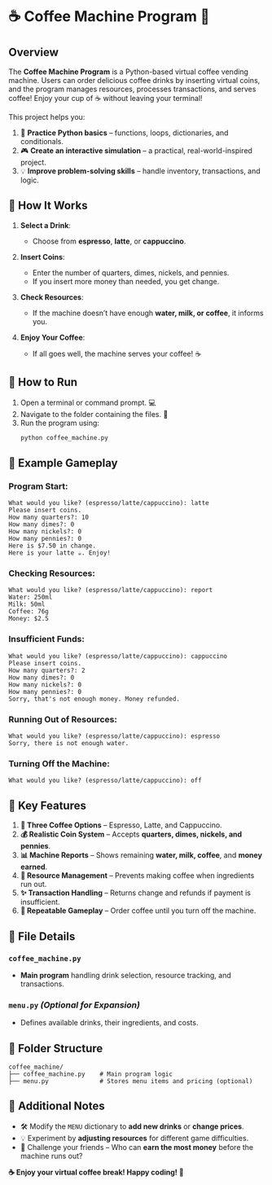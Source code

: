 # ☕ **Coffee Machine Program** 🚀  

## Overview  
The **Coffee Machine Program** is a Python-based virtual coffee vending machine. Users can order delicious coffee drinks by inserting virtual coins, and the program manages resources, processes transactions, and serves coffee! Enjoy your cup of ☕ without leaving your terminal!  

This project helps you:  
1. 🧠 **Practice Python basics** – functions, loops, dictionaries, and conditionals.  
2. 🎮 **Create an interactive simulation** – a practical, real-world-inspired project.  
3. 💡 **Improve problem-solving skills** – handle inventory, transactions, and logic.  

## 🎯 How It Works  

1. **Select a Drink**:  
   - Choose from **espresso**, **latte**, or **cappuccino**.  

2. **Insert Coins**:  
   - Enter the number of quarters, dimes, nickels, and pennies.  
   - If you insert more money than needed, you get change.  

3. **Check Resources**:  
   - If the machine doesn’t have enough **water, milk, or coffee**, it informs you.  

4. **Enjoy Your Coffee**:  
   - If all goes well, the machine serves your coffee! ☕  

## 📌 How to Run  

1. Open a terminal or command prompt. 💻  
2. Navigate to the folder containing the files. 📂  
3. Run the program using:  
   ```bash
   python coffee_machine.py
   ```  

## 📝 Example Gameplay  

### Program Start:  
```plaintext
What would you like? (espresso/latte/cappuccino): latte
Please insert coins.
How many quarters?: 10
How many dimes?: 0
How many nickels?: 0
How many pennies?: 0
Here is $7.50 in change.
Here is your latte ☕️. Enjoy!
```

### Checking Resources:  
```plaintext
What would you like? (espresso/latte/cappuccino): report
Water: 250ml
Milk: 50ml
Coffee: 76g
Money: $2.5
```

### Insufficient Funds:  
```plaintext
What would you like? (espresso/latte/cappuccino): cappuccino
Please insert coins.
How many quarters?: 2
How many dimes?: 0
How many nickels?: 0
How many pennies?: 0
Sorry, that's not enough money. Money refunded.
```

### Running Out of Resources:  
```plaintext
What would you like? (espresso/latte/cappuccino): espresso
Sorry, there is not enough water.
```

### Turning Off the Machine:  
```plaintext
What would you like? (espresso/latte/cappuccino): off
```

## 🔑 Key Features  

1. **🍵 Three Coffee Options** – Espresso, Latte, and Cappuccino.  
2. **💰 Realistic Coin System** – Accepts **quarters, dimes, nickels, and pennies**.  
3. **📊 Machine Reports** – Shows remaining **water, milk, coffee**, and **money earned**.  
4. **🚀 Resource Management** – Prevents making coffee when ingredients run out.  
5. **✨ Transaction Handling** – Returns change and refunds if payment is insufficient.  
6. **🔄 Repeatable Gameplay** – Order coffee until you turn off the machine.  

## 📂 File Details  

### `coffee_machine.py`  
- **Main program** handling drink selection, resource tracking, and transactions.  

### `menu.py` *(Optional for Expansion)*  
- Defines available drinks, their ingredients, and costs.  

## 📁 Folder Structure  

```
coffee_machine/
├── coffee_machine.py    # Main program logic
├── menu.py              # Stores menu items and pricing (optional)
```

## 🌟 Additional Notes  

- 🛠️ Modify the `MENU` dictionary to **add new drinks** or **change prices**.  
- 💡 Experiment by **adjusting resources** for different game difficulties.  
- 🎉 Challenge your friends – Who can **earn the most money** before the machine runs out?  

**☕ Enjoy your virtual coffee break! Happy coding! 🚀**  